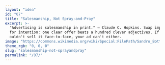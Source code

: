 ```yaml
---
layout: "idea"
id: "07"
title: "Salesmanship, Not Spray‑and‑Pray"
excerpt: >-
  "Advertising is salesmanship in print." — Claude C. Hopkins. Swap impressions 
  for intention: one clear offer beats a hundred clever adjectives. If a human c
  ouldn't sell it face‑to‑face, your ad can't either.
image: "https://commons.wikimedia.org/wiki/Special:FilePath/Sandro_Botticelli_-_La_nascita_di_Venere_-_Google_Art_Project_-_edited.jpg"
theme_rgb: "0, 0, 0"
slug: "salesmanship-not-sprayandpray"
permalink: "/07/"
---
```

<!-- TODO: Paste the full body content for this idea here. -->
